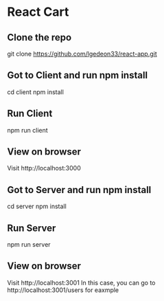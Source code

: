 React Cart
===========


## Clone the repo
git clone https://github.com/lgedeon33/react-app.git

## Got to Client and run npm install
cd client
npm install

## Run Client
npm run client

## View on browser
Visit http://localhost:3000

## Got to Server and run npm install
cd server
npm install

## Run Server
npm run server

## View on browser
Visit http://localhost:3001
In this case, you can go to http://localhost:3001/users for eaxmple 